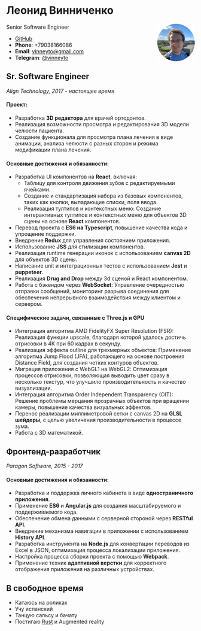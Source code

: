 # Леонид Винниченко

<img align="right" width="100" height="100" src="me.png">

Senior Software Engineer

- [GitHub](https://github.com/vinneyto)
- **Phone**: +79038166086
- **Email**: vinneyto@gmail.com
- **Telegram**: [@vinneyto](https://t.me/vinneyto)

## Sr. Software Engineer
*Align Technology, 2017 - настоящее время*

#### Проект:
- Разработка **3D редактора** для врачей ортодонтов.
- Реализация возможности просмотра и редактирования 3D модели челюсти пациента.
- Создание функционала для просмотра плана лечения в виде анимации, анализа челюсти с разных сторон и режима модификации плана лечения.

#### Основные достижения и обязанности:
- Разработка UI компонентов на **React**, включая:
  - Таблицу для контроля движения зубов с редактируемыми ячейками.
  - Создание и стандартизация набора из базовых компонентов, таких как кнопки, выпадающие списки, поля ввода.
  - Реализация тултипов и контекстных меню: Создание интерактивных тултипов и контекстных меню для объектов 3D сцены на основе **React** компонентов.
- Перевод проекта с **ES6 на Typescript**, повышение качества кода и упрощение поддержки.
- Внедрение **Redux** для управления состоянием приложения.
- Использование **JSS** для стилизации компонентов.
- Реализация runtime генерации иконок с использованием **canvas 2D** для объектов 3D сцены.
- Написание unit и интеграционных тестов с использованием **Jest** и **puppeteer**.
- Реализация **Drug and Drop** между 3d сценой и React компонентом.
- Работа с бэкендом через **WebSocket**: Управление очередностью отправки сообщений, мониторинг разрыва соединения для обеспечения непрерывного взаимодействия между клиентом и сервером.

#### Cпецифические задачи, связанные с Three.js и GPU
- Интеграция алгоритма AMD FidelityFX Super Resolution (FSR): Реализация функции upscale, благодаря которой удалось достичь отрисовки в 4К при 60 кадрах в секунду.
- Реализация эффекта outline для трехмерных объектов: Применение алгоритма Jump Flood (JFA), работающего на основе построения Distance Field, для создания четких контуров объектов.
- Миграция приложения с WebGL1 на WebGL2: Оптимизация процессов отрисовки, позволяющая выводить цвет сразу в несколько текстур, что улучшило производительность и качество визуализации.
- Интеграция алгоритма Order Independent Transparency (OIT): Решение проблемы мерцания прозрачных объектов при вращении камеры, повышение качества визуальных эффектов.
- Перенос реализации миллиметровой сетки с canvas 2D на **GLSL шейдеры**, с целью увеличения производительности в процессе зума.
- Работа с 3D математикой.

## Фронтенд-разработчик 
*Paragon Software, 2015 - 2017*

#### Основные достижения и обязанности:
- Разработка и поддержка личного кабинета в виде **одностраничного приложения**.
- Применение **ES6** и **Angular.js** для создания масштабируемого и поддерживаемого кода.
- Обеспечение обмена данными с серверной стороной через **RESTful API**.
- Внедрение механизма навигации в приложении с использованием **History API**.
- Разработка инструмента на **Node.js** для конвертации переводов из Excel в JSON, оптимизация процесса локализации приложения.
- Настройка процесса сборки проекта с помощью **Webpack**.
- Применение техник **адаптивной верстки** для корректного отображения приложения на различных устройствах.

## В свободное время

- Катаюсь на роликах
- Учу испанский
- Танцую сальсу и бачату
- Постигаю [Rust](https://github.com/vinneyto/school/tree/main/ray_tracing) и Augmented reality
